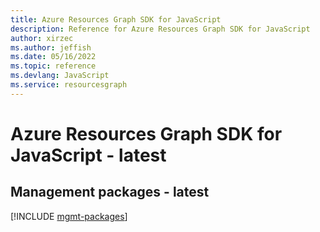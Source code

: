 ```yaml
---
title: Azure Resources Graph SDK for JavaScript
description: Reference for Azure Resources Graph SDK for JavaScript
author: xirzec
ms.author: jeffish
ms.date: 05/16/2022
ms.topic: reference
ms.devlang: JavaScript
ms.service: resourcesgraph
---
```

# Azure Resources Graph SDK for JavaScript - latest
## Management packages - latest
[!INCLUDE [mgmt-packages](resources-graph-mgmt-index.md)]
